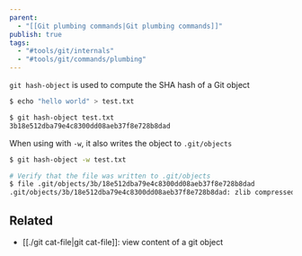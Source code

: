 ```yaml
---
parent:
  - "[[Git plumbing commands|Git plumbing commands]]"
publish: true
tags:
  - "#tools/git/internals"
  - "#tools/git/commands/plumbing"
---
```


`git hash-object` is used to compute the SHA hash of a Git object
```bash
$ echo "hello world" > test.txt

$ git hash-object test.txt
3b18e512dba79e4c8300dd08aeb37f8e728b8dad
```

When using with `-w`, it also writes the object to `.git/objects`
```bash
$ git hash-object -w test.txt

# Verify that the file was written to .git/objects
$ file .git/objects/3b/18e512dba79e4c8300dd08aeb37f8e728b8dad
.git/objects/3b/18e512dba79e4c8300dd08aeb37f8e728b8dad: zlib compressed data
```

## Related
- [[./git cat-file|git cat-file]]: view content of a git object